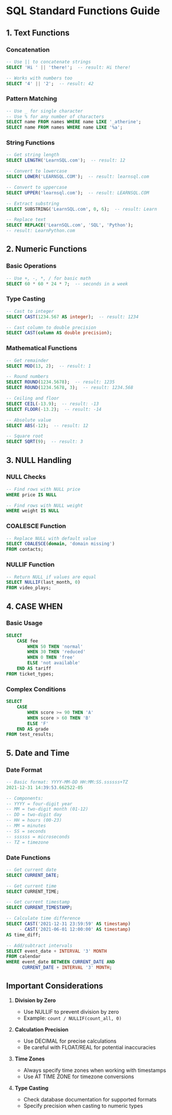 # SQL Standard Functions Guide

## 1. Text Functions

### Concatenation
```sql
-- Use || to concatenate strings
SELECT 'Hi ' || 'there!';  -- result: Hi there!

-- Works with numbers too
SELECT '4' || '2';  -- result: 42
```

### Pattern Matching
```sql
-- Use _ for single character
-- Use % for any number of characters
SELECT name FROM names WHERE name LIKE '_atherine';
SELECT name FROM names WHERE name LIKE '%a';
```

### String Functions
```sql
-- Get string length
SELECT LENGTH('LearnSQL.com');  -- result: 12

-- Convert to lowercase
SELECT LOWER('LEARNSQL.COM');  -- result: learnsql.com

-- Convert to uppercase
SELECT UPPER('learnsql.com');  -- result: LEARNSQL.COM

-- Extract substring
SELECT SUBSTRING('LearnSQL.com', 0, 6);  -- result: Learn

-- Replace text
SELECT REPLACE('LearnSQL.com', 'SQL', 'Python');
-- result: LearnPython.com
```

## 2. Numeric Functions

### Basic Operations
```sql
-- Use +, -, *, / for basic math
SELECT 60 * 60 * 24 * 7;  -- seconds in a week
```

### Type Casting
```sql
-- Cast to integer
SELECT CAST(1234.567 AS integer);  -- result: 1234

-- Cast column to double precision
SELECT CAST(column AS double precision);
```

### Mathematical Functions
```sql
-- Get remainder
SELECT MOD(13, 2);  -- result: 1

-- Round numbers
SELECT ROUND(1234.5678);  -- result: 1235
SELECT ROUND(1234.5678, 3);  -- result: 1234.568

-- Ceiling and floor
SELECT CEIL(-13.9);  -- result: -13
SELECT FLOOR(-13.2);  -- result: -14

-- Absolute value
SELECT ABS(-12);  -- result: 12

-- Square root
SELECT SQRT(9);  -- result: 3
```

## 3. NULL Handling

### NULL Checks
```sql
-- Find rows with NULL price
WHERE price IS NULL

-- Find rows with NULL weight
WHERE weight IS NULL
```

### COALESCE Function
```sql
-- Replace NULL with default value
SELECT COALESCE(domain, 'domain missing')
FROM contacts;
```

### NULLIF Function
```sql
-- Return NULL if values are equal
SELECT NULLIF(last_month, 0)
FROM video_plays;
```

## 4. CASE WHEN

### Basic Usage
```sql
SELECT 
    CASE fee
        WHEN 50 THEN 'normal'
        WHEN 30 THEN 'reduced'
        WHEN 0 THEN 'free'
        ELSE 'not available'
    END AS tariff
FROM ticket_types;
```

### Complex Conditions
```sql
SELECT
    CASE
        WHEN score >= 90 THEN 'A'
        WHEN score > 60 THEN 'B'
        ELSE 'F'
    END AS grade
FROM test_results;
```

## 5. Date and Time

### Date Format
```sql
-- Basic format: YYYY-MM-DD HH:MM:SS.ssssss+TZ
2021-12-31 14:39:53.662522-05

-- Components:
-- YYYY = four-digit year
-- MM = two-digit month (01-12)
-- DD = two-digit day
-- HH = hours (00-23)
-- MM = minutes
-- SS = seconds
-- ssssss = microseconds
-- TZ = timezone
```

### Date Functions
```sql
-- Get current date
SELECT CURRENT_DATE;

-- Get current time
SELECT CURRENT_TIME;

-- Get current timestamp
SELECT CURRENT_TIMESTAMP;

-- Calculate time difference
SELECT CAST('2021-12-31 23:59:59' AS timestamp) 
     - CAST('2021-06-01 12:00:00' AS timestamp) 
AS time_diff;

-- Add/subtract intervals
SELECT event_date + INTERVAL '3' MONTH
FROM calendar
WHERE event_date BETWEEN CURRENT_DATE AND
      CURRENT_DATE + INTERVAL '3' MONTH;
```

## Important Considerations

1. **Division by Zero**
   - Use NULLIF to prevent division by zero
   - Example: `count / NULLIF(count_all, 0)`

2. **Calculation Precision**
   - Use DECIMAL for precise calculations
   - Be careful with FLOAT/REAL for potential inaccuracies

3. **Time Zones**
   - Always specify time zones when working with timestamps
   - Use AT TIME ZONE for timezone conversions

4. **Type Casting**
   - Check database documentation for supported formats
   - Specify precision when casting to numeric types
``` 